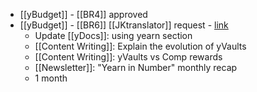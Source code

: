 - [[yBudget]] - [[BR4]] approved
- [[yBudget]] - [[BR6]] [[JKtranslator]] request - [link](https://github.com/yearn/budget/issues/71)
    - Update [[yDocs]]: using yearn section
    - [[Content Writing]]: Explain the evolution of yVaults
    - [[Content Writing]]: yVaults vs Comp rewards
    - [[Newsletter]]: "Yearn in Number" monthly recap
    - 1 month
